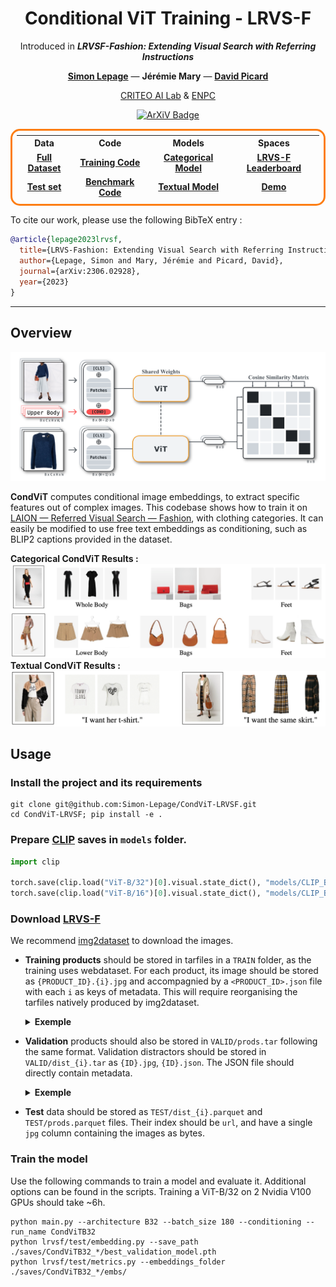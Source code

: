 <div align="center">

# Conditional ViT Training - LRVS-F
Introduced in ***LRVSF-Fashion: Extending Visual Search with Referring Instructions***

<a href="https://simon-lepage.github.io"><strong>Simon Lepage</strong></a>
—
<strong>Jérémie Mary</strong>
—
<a href=https://davidpicard.github.io><strong>David Picard</strong></a>

<a href=https://ailab.criteo.com>CRITEO AI Lab</a>
&
<a href=https://imagine-lab.enpc.fr>ENPC</a>
</div>

<p align="center">
    <a href="https://arxiv.org/abs/2306.02928">
        <img alt="ArXiV Badge" src="https://img.shields.io/badge/arXiv-2306.02928-b31b1b.svg">
    </a>
</p>

<div align="center">
<style>
    #links table {
        border-collapse: separate;
        border-spacing: 0;
        border: solid #fd7e14 3px;
        border-radius: 15px;
        padding: .5em;
    }
    #links a {
        font-weight: bold
    }
</style>
<div id=links>

|Data|Code|Models|Spaces|
|:-:|:-:|:-:|:-:|
|[Full Dataset](https://huggingface.co/datasets/Slep/LAION-RVS-Fashion)|[Training Code](https://github.com/Simon-Lepage/CondViT-LRVSF)|[Categorical Model](https://huggingface.co/Slep/CondViT-B16-cat)|[LRVS-F Leaderboard](https://huggingface.co/spaces/Slep/LRVSF-Leaderboard)|
|[Test set](https://zenodo.org/doi/10.5281/zenodo.11189942)|[Benchmark Code](https://github.com/Simon-Lepage/LRVSF-Benchmark)|[Textual Model](https://huggingface.co/Slep/CondViT-B16-txt)|[Demo](https://huggingface.co/spaces/Slep/CondViT-LRVSF-Demo)|
</div>
</div>

To cite our work, please use the following BibTeX entry : 
```bibtex
@article{lepage2023lrvsf,
  title={LRVS-Fashion: Extending Visual Search with Referring Instructions},
  author={Lepage, Simon and Mary, Jérémie and Picard, David},
  journal={arXiv:2306.02928},
  year={2023}
}
```

---

## Overview
![Method](./assets/method.png?raw=true)

**CondViT** computes conditional image embeddings, to extract specific features out of complex images. This codebase shows how to train it on [LAION — Referred Visual Search — Fashion](https://huggingface.co/datasets/Slep/LAION-RVS-Fashion), with clothing categories. It can easily be modified to use free text embeddings as conditioning, such as BLIP2 captions provided in the dataset.

**Categorical CondViT Results :**
![Categorical Results](./assets/results.png?raw=true)
**Textual CondViT Results :**
![Textual Results](./assets/textual_results.png?raw=true)


## **Usage**

### **Install the project and its requirements**
```shell
git clone git@github.com:Simon-Lepage/CondViT-LRVSF.git
cd CondViT-LRVSF; pip install -e .
```

### **Prepare [CLIP](https://github.com/openai/CLIP) saves in `models` folder.**
```python
import clip 

torch.save(clip.load("ViT-B/32")[0].visual.state_dict(), "models/CLIP_B32_visual.pth")
torch.save(clip.load("ViT-B/16")[0].visual.state_dict(), "models/CLIP_B16_visual.pth")
```

### **Download [LRVS-F](https://huggingface.co/datasets/Slep/LAION-RVS-Fashion)**

 We recommend [img2dataset](https://github.com/rom1504/img2dataset) to download the images. 
- **Training products** should be stored in tarfiles in a `TRAIN` folder, as the training uses webdataset. For each product, its image should be stored as `{PRODUCT_ID}.{i}.jpg` and accompagnied by a `<PRODUCT_ID>.json` file with each `i` as keys of metadata. This will require reorganising the tarfiles natively produced by img2dataset.
    <details><summary><b>Exemple</b></summary>
        
    ```
    ...
    230537.0.jpg
    230537.1.jpg
    230537.json => {
        "0": {
            "URL": "https://img01.ztat.net/article/LE/22/2G/09/CQ/11/LE222G09C-Q11@6.jpg?imwidth=762",
            "TYPE": "COMPLEX",
            "SPLIT": "train",
            [...]
        },
        "1": {
            "URL": "https://img01.ztat.net/article/LE/22/2G/09/CQ/11/LE222G09C-Q11@10.jpg?imwidth=300&filter=packshot",
            "TYPE": "SIMPLE",
            "SPLIT": "train",
            "CATEGORY": "Lower Body",
            "blip2_caption1": "levi's black jean trousers - skinny fit",
            [ ... ]
        }
    }
    ...
    ```
    </details>

- **Validation** products should also be stored in `VALID/prods.tar` following the same format. Validation distractors should be stored in `VALID/dist_{i}.tar` as `{ID}.jpg`, `{ID}.json`. The JSON file should directly contain metadata.
    <details><summary><b>Exemple</b></summary>
        
    ```
    ...
    989760.jpg
    989760.json => {
        "URL": "https://img01.ztat.net/article/spp-media-p1/0dd705f32f9e4895810d291c76de5ea2/1661e4ee07f342dcb168fed3ab81e78e.jpg?imwidth=300&filter=packshot",
        "CATEGORY": "Lower Body",
        "SPLIT": "val_gallery"
        [...]
    }
    ...
    ```
    </details>
- **Test** data should be stored as `TEST/dist_{i}.parquet` and `TEST/prods.parquet` files. Their index should be `url`, and have a single `jpg` column containing the images as bytes.

### **Train the model**

Use the following commands to train a model and evaluate it. Additional options can be found in the scripts. Training a ViT-B/32 on 2 Nvidia V100 GPUs should take ~6h.

```shell
python main.py --architecture B32 --batch_size 180 --conditioning --run_name CondViTB32
python lrvsf/test/embedding.py --save_path ./saves/CondViTB32_*/best_validation_model.pth
python lrvsf/test/metrics.py --embeddings_folder ./saves/CondViTB32_*/embs/
```
